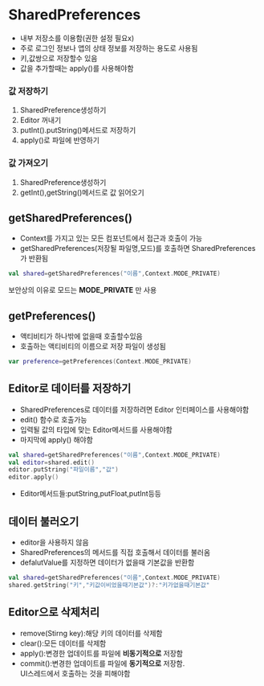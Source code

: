 # SharedPreferences
* 내부 저장소를 이용함(권한 설정 필요x)
* 주로 로그인 정보나 앱의 상태 정보를 저장하는 용도로 사용됨
* 키,값쌍으로 저장할수 있음
* 값을 추가할때는 apply()를 사용해야함
### 값 저장하기
1. SharedPreference생성하기
2. Editor 꺼내기
3. putInt().putString()메서드로 저장하기
4. apply()로 파일에 반영하기
### 값 가져오기
1. SharedPreference생성하기
2. getInt(),getString()메서드로 값 읽어오기
## getSharedPreferences()
* Context를 가지고 있는 모든 컴포넌트에서 접근과 호출이 가능
* getSharedPreferences(저장될 파일명,모드)를 호출하면 SharedPreferences가 반환됨
```kotlin
val shared=getSharedPreferences("이름",Context.MODE_PRIVATE)
```
보안상의 이유로 모드는 __MODE_PRIVATE__ 만 사용
## getPreferences()
* 액티비티가 하나밖에 없을때 호출할수있음
* 호출하는 액티비티의 이름으로 저장 파일이 생성됨
```kotlin
var preference=getPreferences(Context.MODE_PRIVATE)
```
## Editor로 데이터를 저장하기
* SharedPreferences로 데이터를 저장하려면 Editor 인터페이스를 사용해야함
* edit() 함수로 호출가능
* 입력될 값의 타입에 맞는 Editor메서드를 사용해야함
* 마지막에 apply() 해야함
```kotlin
val shared=getSharedPreferences("이름",Context.MODE_PRIVATE)
val editor=shared.edit()
editor.putString("파일이름","값")
editor.apply()
```
* Editor메서드들:putString,putFloat,putInt등등
## 데이터 불러오기
* editor을 사용하지 않음
* SharedPreferences의 메서드를 직접 호출해서 데이터를 불러옴
* defalutValue를 지정하면 데이터가 없을때 기본값을 반환함
```kotlin
val shared=getSharedPreferences("이름",Context.MODE_PRIVATE)
shared.getString("키","키값이비었을때기본값")?:"키가없을때기본값"
```
## Editor으로 삭제처리
* remove(Stirng key):해당 키의 데이터를 삭제함
* clear():모든 데이터를 삭제함
* apply():변경한 업데이트를 파일에 __비동기적으로__ 저장함
* commit():변경한 업데이트를 파일에 __동기적으로__ 저장함.   
UI스레드에서 호출하는 것을 피해야함
